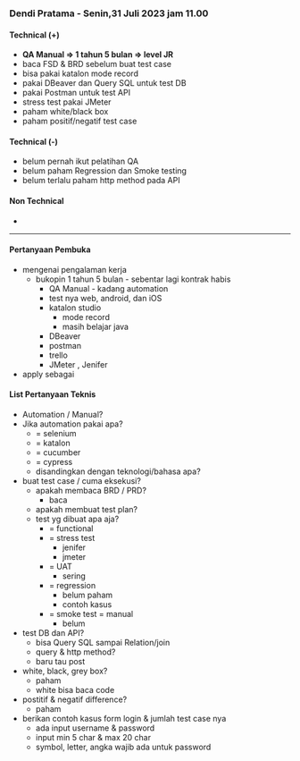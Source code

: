 ### Dendi Pratama - Senin,31 Juli 2023 jam 11.00

#### Technical (+) 

- **QA Manual => 1 tahun 5 bulan => level JR**  
- baca FSD & BRD sebelum buat test case
- bisa pakai katalon mode record
- pakai DBeaver dan Query SQL untuk test DB
- pakai Postman untuk test API
- stress test pakai JMeter
- paham white/black box
- paham positif/negatif test case

#### Technical (-)  

- belum pernah ikut pelatihan QA
- belum paham Regression dan Smoke testing
- belum terlalu paham http method pada API

#### Non Technical  

- 

---

#### Pertanyaan Pembuka

- mengenai pengalaman kerja  
	- bukopin 1 tahun 5 bulan - sebentar lagi kontrak habis
		- QA Manual - kadang automation
		- test nya web, android, dan iOS
		- katalon studio
			- mode record
			- masih belajar java
		- DBeaver
		- postman
		- trello
		- JMeter , Jenifer 
- apply sebagai


#### List Pertanyaan Teknis

- Automation / Manual?  
- Jika automation pakai apa?
	- = selenium
	- = katalon
	- = cucumber
	- = cypress
	- disandingkan dengan teknologi/bahasa apa?
- buat test case / cuma eksekusi?
	- apakah membaca BRD / PRD?
		- baca
	- apakah membuat test plan?
	- test yg dibuat apa aja?
		- = functional
		- = stress test
			- jenifer
			- jmeter
		- = UAT
			- sering
		- = regression
			- belum paham
			- contoh kasus
		- = smoke test = manual
			- belum
- test DB dan API?
	- bisa Query SQL sampai Relation/join
	- query & http method?
	- baru tau post
- white, black, grey box?
	- paham
	- white bisa baca code
- postitif & negatif difference?
	- paham
- berikan contoh kasus form login & jumlah test case nya
	- ada input username & password
	- input min 5 char & max 20 char
	- symbol, letter, angka wajib ada untuk password